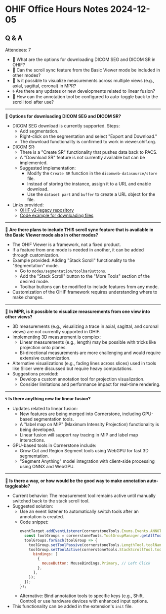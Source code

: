 # OHIF Office Hours Notes 2024-12-05

## Q & A

Attendees: 7

- 📂 What are the options for downloading DICOM SEG and DICOM SR in OHIF?
- 🔄 Can the scroll sync feature from the Basic Viewer mode be included in other modes?
- 📏 Is it possible to visualize measurements across multiple views (e.g., axial, sagittal, coronal) in MPR?
- 🌀 Are there any updates or new developments related to linear fusion?
- 🔧 How can the annotation tool be configured to auto-toggle back to the scroll tool after use?

---

📂 **Options for downloading DICOM SEG and DICOM SR?**
- DICOM SEG download is currently supported. Steps:
  - Add segmentation.
  - Right-click on the segmentation and select "Export and Download."
  - The download functionality is confirmed to work in viewer.ohif.org.
- DICOM SR:
  - There is a "Create SR" functionality that pushes data back to PACS.
  - A "Download SR" feature is not currently available but can be implemented.
  - Suggested implementation:
    - Modify the `Create SR` function in the `dicomweb-datasource/store` file.
    - Instead of storing the instance, assign it to a URL and enable download.
    - Use the `dataset part` and `buffer` to create a URL object for the file.
- Links provided:
  - [OHIF v2-legacy repository](https://github.com/OHIF/Viewers/tree/v2-legacy)
  - [Code example for downloading files](https://github.com/OHIF/Viewers/blob/v2-legacy/extensions/debugging/src/downloadAndZip.js)

---

🔄 **Are there plans to include THIS scroll sync feature that is available in the Basic Viewer mode also in other modes?**
- The OHIF Viewer is a framework, not a fixed product.
- If a feature from one mode is needed in another, it can be added through customization.
- Example provided: Adding "Stack Scroll" functionality to the "Segmentation" mode.
  - Go to `modes/segmentation/toolbarButtons`.
  - Add the "Stack Scroll" button to the "More Tools" section of the desired mode.
  - Toolbar buttons can be modified to include features from any mode.
- Customization of the OHIF framework requires understanding where to make changes.

---

📏 **In MPR, is it possible to visualize measurements from one view into other views?**
- 3D measurements (e.g., visualizing a trace in axial, sagittal, and coronal views) are not currently supported in OHIF.
- Implementing 3D measurement is complex:
  - Linear measurements (e.g., length) may be possible with tricks like projection onto planes.
  - Bi-directional measurements are more challenging and would require extensive customization.
- Alternative visualizations (e.g., fading lines across slices) used in tools like Slicer were discussed but require heavy computations.
- Suggestions provided:
  - Develop a custom annotation tool for projection visualization.
  - Consider limitations and performance impact for real-time rendering.

---

🌀 **Is there anything new for linear fusion?**
- Updates related to linear fusion:
  - New features are being merged into Cornerstone, including GPU-based segmentation tools.
  - A "label map on MIP" (Maximum Intensity Projection) functionality is being developed.
  - Linear fusion will support ray tracing in MIP and label map interactions.
- GPU-based tools in Cornerstone include:
  - Grow Cut and Region Segment tools using WebGPU for fast 3D segmentation.
  - "Segment Anything" model integration with client-side processing using ONNX and WebGPU.

---

🔧 **Is there a way, or how would be the good way to make annotation auto-toggleable?**
- Current behavior: The measurement tool remains active until manually switched back to the stack scroll tool.
- Suggested solution:
  - Use an event listener to automatically switch tools after an annotation is created.
  - Code snippet:
    ```javascript
    eventTarget.addEventListener(cornerstoneTools.Enums.Events.ANNOTATION_ADDED, () => {
      const toolGroups = cornerstoneTools.ToolGroupManager.getAllToolGroups();
      toolGroups.forEach(toolGroup => {
        toolGroup.setToolPassive(cornerstoneTools.LengthTool.toolName);
        toolGroup.setToolActive(cornerstoneTools.StackScrollTool.toolName, {
          bindings: [
            {
              mouseButton: MouseBindings.Primary, // Left Click
            },
          ],
        });
      });
    });
    ```
  - Alternative: Bind annotation tools to specific keys (e.g., Shift, Control) or use hardware devices with enhanced input options.
- This functionality can be added in the extension's `init` file.
